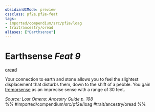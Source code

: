 ```yaml
---
obsidianUIMode: preview
cssclass: pf2e,pf2e-feat
tags:
- imported/compendium/src/pf2e/loag
- trait/ancestry/oread
aliases: ["Earthsense"]
---
```

# Earthsense  *Feat 9*  
[oread](oread-b2.md)  


Your connection to earth and stone allows you to feel the slightest displacement that disturbs them, down to the shift of a pebble. You gain [tremorsense](tremorsense.md) as an imprecise sense with a range of 30 feet.

*Source: Lost Omens: Ancestry Guide p. 108*  
%% #imported/compendium/src/pf2e/loag #trait/ancestry/oread %%